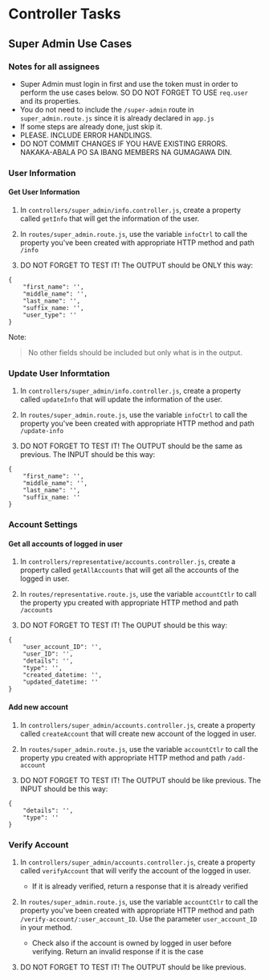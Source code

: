 # Controller Tasks

## Super Admin Use Cases

### Notes for all assignees

- Super Admin must login in first and use the token must in order to perform the use cases below. SO DO NOT FORGET TO USE `req.user` and its properties.
- You do not need to include the `/super-admin` route in `super_admin.route.js` since it is already declared in `app.js`
- If some steps are already done, just skip it.
- PLEASE. INCLUDE ERROR HANDLINGS. 
- DO NOT COMMIT CHANGES IF YOU HAVE EXISTING ERRORS. NAKAKA-ABALA PO SA IBANG MEMBERS NA GUMAGAWA DIN.

### User Information

#### Get User Information

1. In `controllers/super_admin/info.controller.js`, create a property called `getInfo` that will get the information of the user.

2. In `routes/super_admin.route.js`, use the variable `infoCtrl` to call the property you've been created with appropriate HTTP method and path `/info`

3. DO NOT FORGET TO TEST IT! The OUTPUT should be ONLY this way:

```
{
    "first_name": '',
    "middle_name": '',
    "last_name": '',
    "suffix_name: '',
    "user_type": ''
}
```

Note:
> No other fields should be included but only what is in the output.

### Update User Informtation

1. In `controllers/super_admin/info.controller.js`, create a property called `updateInfo` that will update the information of the user.

2. In `routes/super_admin.route.js`, use the variable `infoCtrl` to call the property you've been created with appropriate HTTP method and path `/update-info`

3. DO NOT FORGET TO TEST IT! The OUTPUT should be the same as previous. The INPUT should be this way:

```
{
    "first_name": '',
    "middle_name": '',
    "last_name": '',
    "suffix_name: ''
}
```

### Account Settings

#### Get all accounts of logged in user

1. In `controllers/representative/accounts.controller.js`, create a property called `getAllAccounts` that will get all the accounts of the logged in user.

2. In `routes/representative.route.js`, use the variable `accountCtlr` to call the property ypu created with appropriate HTTP method and path `/accounts`

3. DO NOT FORGET TO TEST IT! The OUPUT should be this way: 

```
{
    "user_account_ID": '',
    "user_ID": '',
    "details": '',
    "type": '',
    "created_datetime: '',
    "updated_datetime: ''
}
```

#### Add new account

1. In `controllers/super_admin/accounts.controller.js`, create a property called `createAccount` that will create new account of the logged in user.

2. In `routes/super_admin.route.js`, use the variable `accountCtlr` to call the property ypu created with appropriate HTTP method and path `/add-account`

3. DO NOT FORGET TO TEST IT! The OUTPUT should be like previous. The INPUT should be this way: 

```
{
    "details": '',
    "type": ''
}
```

### Verify Account

1. In `controllers/super_admin/accounts.controller.js`, create a property called `verifyAccount` that will verify the account of the logged in user. 

    - If it is already verified, return a response that it is already verified

2. In `routes/super_admin.route.js`, use the variable `accountCtlr` to call the property you've been created with appropriate HTTP method and path `/verify-account/:user_account_ID`. Use the parameter `user_account_ID` in your method.

    - Check also if the account is owned by logged in user before verifying. Return an invalid response if it is the case

3. DO NOT FORGET TO TEST IT! The OUTPUT should be like previous.